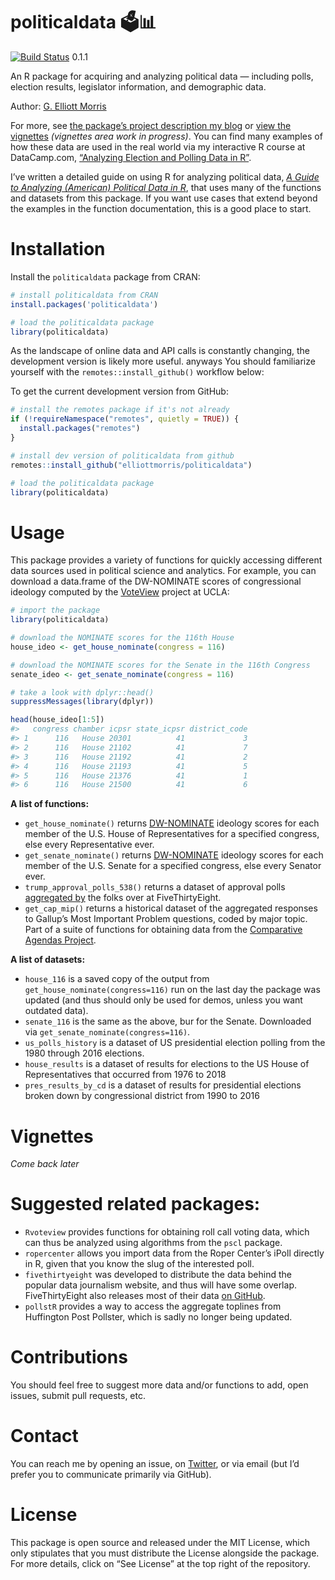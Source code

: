 
<!-- README.md is generated from README.Rmd. Please edit that file -->

# politicaldata 🗳📊

[![Build
Status](https://travis-ci.com/elliottmorris/politicaldata.svg?branch=master)](https://travis-ci.com/elliottmorris/politicaldata)
0.1.1

An R package for acquiring and analyzing political data — including
polls, election results, legislator information, and demographic data.

Author: [G. Elliott Morris](https://www.thecrosstab.com)

For more, see [the package’s project description my
blog](https://www.thecrosstab.com/project/politicaldata-package/) or
[view the vignettes](https://github.com/elliottmorris/politicaldata)
*(vignettes area work in progress)*. You can find many examples of how
these data are used in the real world via my interactive R course at
DataCamp.com, [“Analyzing Election and Polling Data in
R”](https://www.datacamp.com/courses/analyzing-election-and-polling-data-in-r).

I’ve written a detailed guide on using R for analyzing political data,
[*A Guide to Analyzing (American) Political Data in
R*](https://www.thecrosstab.com/project/guide), that uses many of the
functions and datasets from this package. If you want use cases that
extend beyond the examples in the function documentation, this is a good
place to start.

# Installation

Install the `politicaldata` package from CRAN:

``` r
# install politicaldata from CRAN
install.packages('politicaldata')

# load the politicaldata package
library(politicaldata)
```

As the landscape of online data and API calls is constantly changing,
the development version is likely more useful. anyways You should
familiarize yourself with the `remotes::install_github()` workflow
below:

To get the current development version from GitHub:

``` r
# install the remotes package if it's not already
if (!requireNamespace("remotes", quietly = TRUE)) {
  install.packages("remotes")
}

# install dev version of politicaldata from github
remotes::install_github("elliottmorris/politicaldata")

# load the politicaldata package
library(politicaldata)
```

# Usage

This package provides a variety of functions for quickly accessing
different data sources used in political science and analytics. For
example, you can download a data.frame of the DW-NOMINATE scores of
congressional ideology computed by the [VoteView](https://voteview.com)
project at UCLA:

``` r
# import the package
library(politicaldata)

# download the NOMINATE scores for the 116th House
house_ideo <- get_house_nominate(congress = 116)

# download the NOMINATE scores for the Senate in the 116th Congress
senate_ideo <- get_senate_nominate(congress = 116)

# take a look with dplyr::head()
suppressMessages(library(dplyr))

head(house_ideo[1:5])
#>   congress chamber icpsr state_icpsr district_code
#> 1      116   House 20301          41             3
#> 2      116   House 21102          41             7
#> 3      116   House 21192          41             2
#> 4      116   House 21193          41             5
#> 5      116   House 21376          41             1
#> 6      116   House 21500          41             6
```

**A list of functions:**

  - `get_house_nominate()` returns
    [DW-NOMINATE](https://www.voteview.com/about) ideology scores for
    each member of the U.S. House of Representatives for a specified
    congress, else every Representative ever.
  - `get_senate_nominate()` returns
    [DW-NOMINATE](https://www.voteview.com/about) ideology scores for
    each member of the U.S. Senate for a specified congress, else every
    Senator ever.
  - `trump_approval_polls_538()` returns a dataset of approval polls
    [aggregated
    by](https://projects.fivethirtyeight.com/trump-approval-ratings/)
    the folks over at FiveThirtyEight.
  - `get_cap_mip()` returns a historical dataset of the aggregated
    responses to Gallup’s Most Important Problem questions, coded by
    major topic. Part of a suite of functions for obtaining data from
    the [Comparative Agendas
    Project](https://www.comparativeagendas.net).

**A list of datasets:**

  - `house_116` is a saved copy of the output from
    `get_house_nominate(congress=116)` run on the last day the package
    was updated (and thus should only be used for demos, unless you want
    outdated data).
  - `senate_116` is the same as the above, bur for the Senate.
    Downloaded via `get_senate_nominate(congress=116)`.
  - `us_polls_history` is a dataset of US presidential election polling
    from the 1980 through 2016 elections.
  - `house_results` is a dataset of results for elections to the US
    House of Representatives that occurred from 1976 to 2018
  - `pres_results_by_cd` is a dataset of results for presidential
    elections broken down by congressional district from 1990 to 2016

# Vignettes

*Come back later*

# Suggested related packages:

  - `Rvoteview` provides functions for obtaining roll call voting data,
    which can thus be analyzed using algorithms from the `pscl` package.
  - `ropercenter` allows you import data from the Roper Center’s iPoll
    directly in R, given that you know the slug of the interested poll.
  - `fivethirtyeight` was developed to distribute the data behind the
    popular data journalism website, and thus will have some overlap.
    FiveThirtyEight also releases most of their data [on
    GitHub](https://github.com/fivethirtyeight/data).
  - `pollstR` provides a way to access the aggregate toplines from
    Huffington Post Pollster, which is sadly no longer being updated.

# Contributions

You should feel free to suggest more data and/or functions to add, open
issues, submit pull requests, etc.

# Contact

You can reach me by opening an issue, on
[Twitter](https://www.twitter.com/gelliottmorris), or via email (but I’d
prefer you to communicate primarily via GitHub).

# License

This package is open source and released under the MIT License, which
only stipulates that you must distribute the License alongside the
package. For more details, click on “See License” at the top right of
the repository.

